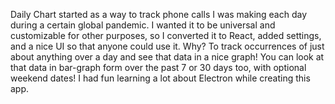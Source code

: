 Daily Chart started as a way to track phone calls I was making each day during a certain global pandemic. I wanted it to be universal and customizable for other purposes, so I converted it to React, added settings, and a nice UI so that anyone could use it. Why? To track occurrences of just about anything over a day and see that data in a nice graph! You can look at that data in bar-graph form over the past 7 or 30 days too, with optional weekend dates! I had fun learning a lot about Electron while creating this app.